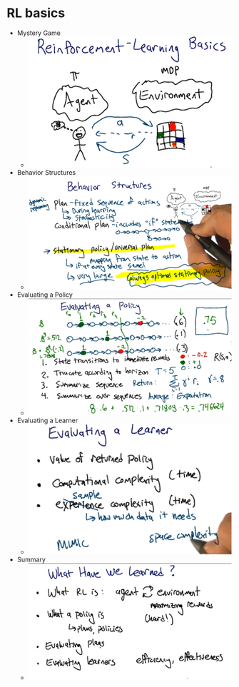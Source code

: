 # RL basics
- Mystery Game
    - ![01](https://raw.githubusercontent.com/suereey/RL_CS7642_Fall2021_StudyNotes/main/screenshot/L2/P2_01.PNG)
- Behavior Structures
    - ![02](https://raw.githubusercontent.com/suereey/RL_CS7642_Fall2021_StudyNotes/main/screenshot/L2/P2_02.PNG)
- Evaluating a Policy
    - ![03](https://raw.githubusercontent.com/suereey/RL_CS7642_Fall2021_StudyNotes/main/screenshot/L2/P2_03.PNG)
- Evaluating a Learner
    - ![04](https://raw.githubusercontent.com/suereey/RL_CS7642_Fall2021_StudyNotes/main/screenshot/L2/P2_04.PNG)
- Summary
    - ![05](https://raw.githubusercontent.com/suereey/RL_CS7642_Fall2021_StudyNotes/main/screenshot/L2/P2_05.PNG)